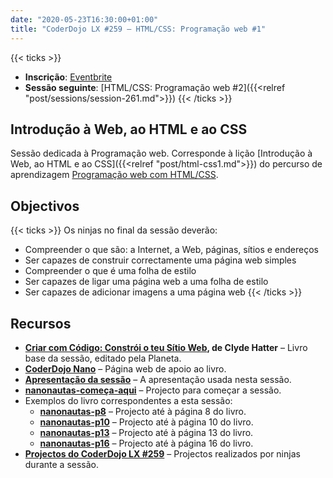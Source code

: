 ```yaml
---
date: "2020-05-23T16:30:00+01:00"
title: "CoderDojo LX #259 – HTML/CSS: Programação web #1"
---
```


{{< ticks >}}
- **Inscrição**: [Eventbrite](https://www.eventbrite.pt/e/bilhetes-coderdojo-lx-259-htmlcss-programacao-web-1-106106962782)
- **Sessão seguinte**: [HTML/CSS: Programação web #2]({{<relref "post/sessions/session-261.md">}})
{{< /ticks >}}

## Introdução à Web, ao HTML e ao CSS

Sessão dedicada à Programação web. Corresponde à lição [Introdução à Web, ao HTML e ao CSS]({{<relref "post/html-css1.md">}}) do percurso de aprendizagem [Programação web com HTML/CSS](/html-css).

## Objectivos

{{< ticks >}}
Os ninjas no final da sessão deverão:
- Compreender o que são: a Internet, a Web, páginas, sítios e endereços
- Ser capazes de construir correctamente uma página web simples
- Compreender o que é uma folha de estilo
- Ser capazes de ligar uma página web a uma folha de estilo
- Ser capazes de adicionar imagens a uma página web
{{< /ticks >}}

## Recursos
- **[Criar com Código: Constrói o teu Sítio Web](http://www.planeta.pt/livro/criar-com-constroi-o-teu-sitio-web), de Clyde Hatter** – Livro base da sessão, editado pela Planeta.
- **[CoderDojo Nano](http://nanonautas.pt/)** – Página web de apoio ao livro.
- **[Apresentação da sessão](https://bit.ly/cdlx-html1)** – A apresentação usada nesta sessão.
- **[nanonautas-começa-aqui](https://glitch.com/~nanonautas-comeca-aqui)** – Projecto para começar a sessão.
- Exemplos do livro correspondentes a esta sessão:
  - **[nanonautas-p8](https://glitch.com/~nanonautas-p8)** – Projecto até à página 8 do livro.
  - **[nanonautas-p10](https://glitch.com/~nanonautas-p10)** – Projecto até à página 10 do livro.
  - **[nanonautas-p13](https://glitch.com/~nanonautas-p13)** – Projecto até à página 13 do livro.
  - **[nanonautas-p16](https://glitch.com/~nanonautas-p16)** – Projecto até à página 16 do livro.
- **[Projectos do CoderDojo LX #259](https://glitch.com/@cdlx/projectos-do-coder-dojo-lx-259)** – Projectos realizados por ninjas durante a sessão.